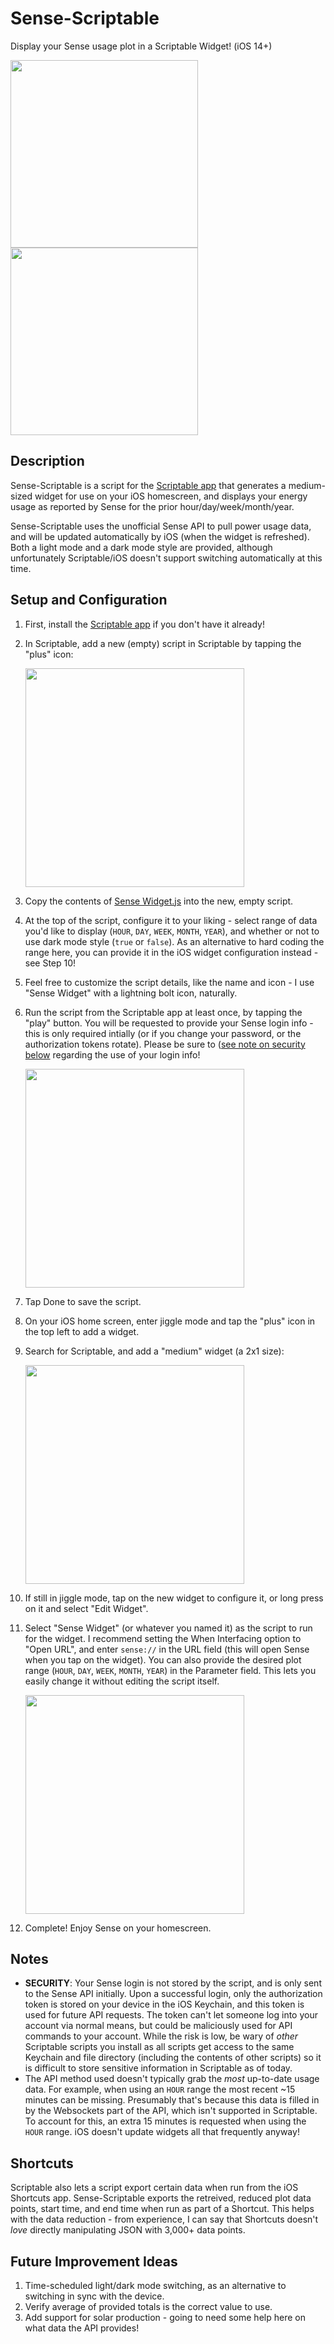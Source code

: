 # Sense-Scriptable
Display your Sense usage plot in a Scriptable Widget! (iOS 14+)

<img src="../assets/dark_hero.jpeg" height="300">  <img src="../assets/light_hero.jpeg" height="300">

## Description
Sense-Scriptable is a script for the [Scriptable app](https://scriptable.app) that generates a medium-sized widget for use on your iOS homescreen, and displays your energy usage as reported by Sense for the prior hour/day/week/month/year.

Sense-Scriptable uses the unofficial Sense API to pull power usage data, and will be updated automatically by iOS (when the widget is refreshed). Both a light mode and a dark mode style are provided, although unfortunately Scriptable/iOS doesn't support switching automatically at this time.

## Setup and Configuration
1. First, install the [Scriptable app](https://scriptable.app) if you don't have it already!
2. In Scriptable, add a new (empty) script in Scriptable by tapping the "plus" icon:

   <img src="../assets/scriptable.jpeg" width="350">
3. Copy the contents of [Sense Widget.js](https://github.com/cbpowell/Sense-Scriptable/blob/main/Sense%20Widget.js) into the new, empty script.
4. At the top of the script, configure it to your liking - select range of data you'd like to display (`HOUR`, `DAY`, `WEEK`, `MONTH`, `YEAR`), and whether or not to use dark mode style (`true` or `false`). As an alternative to hard coding the range here, you can provide it in the iOS widget configuration instead - see Step 10!
5. Feel free to customize the script details, like the name and icon - I use "Sense Widget" with a lightning bolt icon, naturally.
6. Run the script from the Scriptable app at least once, by tapping the "play" button. You will be requested to provide your Sense login info - this is only required intially (or if you change your password, or the authorization tokens rotate). Please be sure to ([see note on security below](https://github.com/cbpowell/Sense-Scriptable#notes) regarding the use of your login info!

   <img src="../assets/login_popup.jpeg" width="350">
7. Tap Done to save the script.
8. On your iOS home screen, enter jiggle mode and tap the "plus" icon in the top left to add a widget.
9. Search for Scriptable, and add a "medium" widget (a 2x1 size):

   <img src="../assets/add_widget.jpeg" width="350">
9. If still in jiggle mode, tap on the new widget to configure it, or long press on it and select "Edit Widget".
10. Select "Sense Widget" (or whatever you named it) as the script to run for the widget. I recommend setting the When Interfacing option to "Open URL", and enter `sense://` in the URL field (this will open Sense when you tap on the widget). You can also provide the desired plot range (`HOUR`, `DAY`, `WEEK`, `MONTH`, `YEAR`) in the Parameter field. This lets you easily change it without editing the script itself.
   
    <img src="../assets/config_widget.jpeg" width="350">
11. Complete! Enjoy Sense on your homescreen.

## Notes
- **SECURITY**: Your Sense login is not stored by the script, and is only sent to the Sense API initially. Upon a successful login, only the authorization token is stored on your device in the iOS Keychain, and this token is used for future API requests. The token can't let someone log into your account via normal means, but could be maliciously used for API commands to your account. While the risk is low, be wary of *other* Scriptable scripts you install as all scripts get access to the same Keychain and file directory (including the contents of other scripts) so it is difficult to store sensitive information in Scriptable as of today.
- The API method used doesn't typically grab the _most_ up-to-date usage data. For example, when using an `HOUR` range the most recent ~15 minutes can be missing. Presumably that's because this data is filled in by the Websockets part of the API, which isn't supported in Scriptable. To account for this, an extra 15 minutes is requested when using the `HOUR` range. iOS doesn't update widgets all that frequently anyway!

## Shortcuts
Scriptable also lets a script export certain data when run from the iOS Shortcuts app. Sense-Scriptable exports the retreived, reduced plot data points, start time, and end time when run as part of a Shortcut. This helps with the data reduction - from experience, I can say that Shortcuts doesn't _love_ directly manipulating JSON with 3,000+ data points.

## Future Improvement Ideas
1. Time-scheduled light/dark mode switching, as an alternative to switching in sync with the device.
2. Verify average of provided totals is the correct value to use.
3. Add support for solar production - going to need some help here on what data the API provides!
